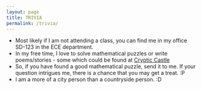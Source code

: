 ```yaml
---
layout: page
title: TRIVIA
permalink: /trivia/
---
```


* Most likely if I am not attending a class, you can find me in my office SD-123 in the ECE department.
* In my free time, I love to solve mathematical puzzles or write poems/stories - some which could be found at
[Cryptic Castle](https://hitarth64.blogspot.com)
* So, if you have found a good mathematical puzzle, send it to me. If your question intrigues me, there is a chance that you may get a treat. :P 
* I am a more of a city person than a countryside person. :D
